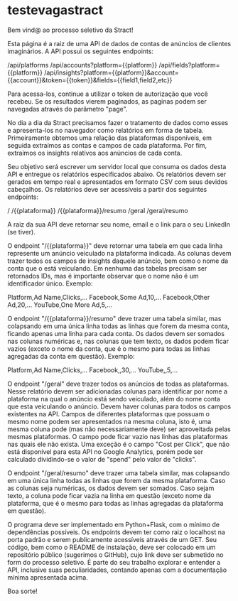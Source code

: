 # testevagastract

Bem vind@ ao processo seletivo da Stract!

Esta página é a raiz de uma API de dados de contas de anúncios de clientes imaginários. A API possui os seguintes endpoints:

/api/platforms
/api/accounts?platform={{platform}}
/api/fields?platform={{platform}}
/api/insights?platform={{platform}}&account={{account}}&token={{token}}&fields={{field1,field2,etc}}

Para acessa-los, continue a utilizar o token de autorização que você recebeu. Se os resultados vierem paginados, as paginas podem ser navegadas através do parâmetro "page".

No dia a dia da Stract precisamos fazer o tratamento de dados como esses e apresenta-los no navegador como relatórios em forma de tabela. Primeiramente obtemos uma relação das plataformas disponíveis, em seguida extraímos as contas e campos de cada plataforma. Por fim, extraímos os insights relativos aos anúncios de cada conta.

Seu objetivo será escrever um servidor local que consuma os dados desta API e entregue os relatórios especificados abaixo. Os relatórios devem ser gerados em tempo real e apresentados em formato CSV com seus devidos cabeçalhos. Os relatórios deve ser acessíveis a partir dos seguintes endpoints:

/
/{{plataforma}}
/{{plataforma}}/resumo
/geral
/geral/resumo

A raiz da sua API deve retornar seu nome, email e o link para o seu LinkedIn (se tiver).

O endpoint "/{{plataforma}}" deve retornar uma tabela em que cada linha represente um anúncio veiculado na plataforma indicada. As colunas devem trazer todos os campos de insights daquele anúncio, bem como o nome da conta que o está veiculando. Em nenhuma das tabelas precisam ser retornados IDs, mas é importante observar que o nome não é um identificador único. Exemplo:

Platform,Ad Name,Clicks,...
Facebook,Some Ad,10,...
Facebook,Other Ad,20,...
YouTube,One More Ad,5,...

O endpoint "/{{plataforma}}/resumo" deve trazer uma tabela similar, mas colapsando em uma única linha todas as linhas que forem da mesma conta, ficando apenas uma linha para cada conta. Os dados devem ser somados nas colunas numéricas e, nas colunas que tem texto, os dados podem ficar vazios (exceto o nome da conta, que é o mesmo para todas as linhas agregadas da conta em questão). Exemplo:

Platform,Ad Name,Clicks,...
Facebook,,30,...
YouTube,,5,...

O endpoint "/geral" deve trazer todos os anúncios de todas as plataformas. Nesse relatório devem ser adicionadas colunas para identificar por nome a plataforma na qual o anúncio está sendo veiculado, além do nome conta que esta veiculando o anúncio. Devem haver colunas para todos os campos existentes na API. Campos de diferentes plataformas que possuam o mesmo nome podem ser apresentados na mesma coluna, isto é, uma mesma coluna pode (mas não necessariamente deve) ser aproveitada pelas mesmas plataformas. O campo pode ficar vazio nas linhas das plataformas nas quais ele não exista. Uma exceção é o campo "Cost per Click", que não está disponível para esta API no Google Analytics, porém pode ser calculado dividindo-se o valor de "spend" pelo valor de "clicks".

O endpoint "/geral/resumo" deve trazer uma tabela similar, mas colapsando em uma única linha todas as linhas que forem da mesma plataforma. Caso as colunas seja numéricas, os dados devem ser somados. Caso sejam texto, a coluna pode ficar vazia na linha em questão (exceto nome da plataforma, que é o mesmo para todas as linhas agregadas da plataforma em questão).

O programa deve ser implementado em Python+Flask, com o mínimo de dependências possíveis. Os endpoints devem ter como raiz o localhost na porta padrão e serem publicamente acessíveis através de um GET. Seu código, bem como o README de instalação, deve ser colocado em um repositório público (sugerimos o GitHub), cujo link deve ser submetido no form do processo seletivo. É parte do seu trabalho explorar e entender a API, inclusive suas peculiaridades, contando apenas com a documentação mínima apresentada acima.

Boa sorte!
			
